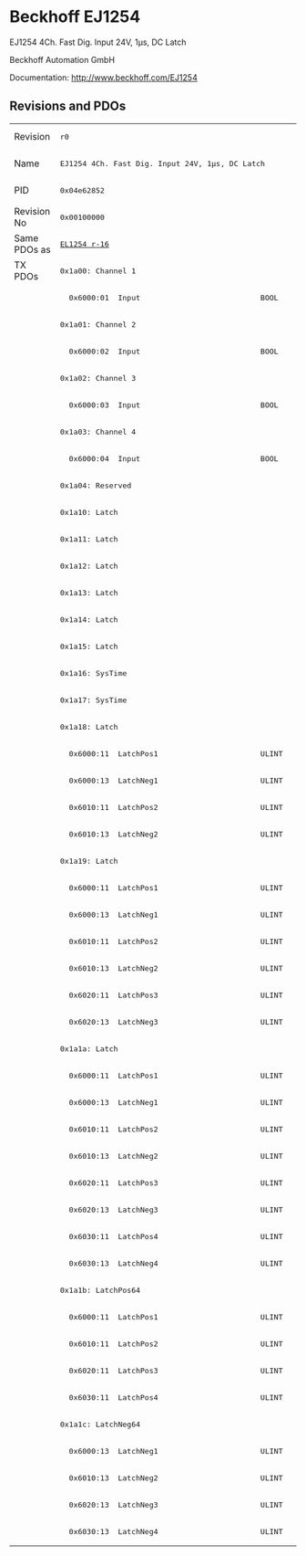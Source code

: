 # Beckhoff EJ1254

EJ1254 4Ch. Fast Dig. Input 24V, 1µs, DC Latch

Beckhoff Automation GmbH

Documentation: <a href="http://www.beckhoff.com/EJ1254">http://www.beckhoff.com/EJ1254</a>

## Revisions and PDOs
<table>
<tr >
<td class="first">Revision</td>
<td ><pre>r0</pre></td>
</tr>
<tr >
<td class="first">Name</td>
<td ><pre>EJ1254 4Ch. Fast Dig. Input 24V, 1µs, DC Latch</pre></td>
</tr>
<tr >
<td class="first">PID</td>
<td ><pre>0x04e62852</pre></td>
</tr>
<tr >
<td class="first">Revision No</td>
<td ><pre>0x00100000</pre></td>
</tr>
<tr >
<td class="first">Same PDOs as</td>
<td ><pre><a href="EL1254">EL1254 r-16</a></pre></td>
</tr>
<tr class="txpdo pdosection">
<td class="first" rowspan=48 valign=top>TX PDOs</td>
<td><pre>0x1a00: Channel 1</pre></td>
<td></td>
</tr>
<tr class="txpdo">
<td class="first"><pre>  0x6000:01  Input                           BOOL</pre></td>
</tr>
<tr class="txpdo pdosection">
<td class="first"><pre>0x1a01: Channel 2</pre></td>
</tr>
<tr class="txpdo">
<td class="first"><pre>  0x6000:02  Input                           BOOL</pre></td>
</tr>
<tr class="txpdo pdosection">
<td class="first"><pre>0x1a02: Channel 3</pre></td>
</tr>
<tr class="txpdo">
<td class="first"><pre>  0x6000:03  Input                           BOOL</pre></td>
</tr>
<tr class="txpdo pdosection">
<td class="first"><pre>0x1a03: Channel 4</pre></td>
</tr>
<tr class="txpdo">
<td class="first"><pre>  0x6000:04  Input                           BOOL</pre></td>
</tr>
<tr class="txpdo pdosection">
<td class="first"><pre>0x1a04: Reserved</pre></td>
</tr>
<tr class="txpdo pdosection">
<td class="first"><pre>0x1a10: Latch</pre></td>
</tr>
<tr class="txpdo pdosection">
<td class="first"><pre>0x1a11: Latch</pre></td>
</tr>
<tr class="txpdo pdosection">
<td class="first"><pre>0x1a12: Latch</pre></td>
</tr>
<tr class="txpdo pdosection">
<td class="first"><pre>0x1a13: Latch</pre></td>
</tr>
<tr class="txpdo pdosection">
<td class="first"><pre>0x1a14: Latch</pre></td>
</tr>
<tr class="txpdo pdosection">
<td class="first"><pre>0x1a15: Latch</pre></td>
</tr>
<tr class="txpdo pdosection">
<td class="first"><pre>0x1a16: SysTime</pre></td>
</tr>
<tr class="txpdo pdosection">
<td class="first"><pre>0x1a17: SysTime</pre></td>
</tr>
<tr class="txpdo pdosection">
<td class="first"><pre>0x1a18: Latch</pre></td>
</tr>
<tr class="txpdo">
<td class="first"><pre>  0x6000:11  LatchPos1                       ULINT</pre></td>
</tr>
<tr class="txpdo">
<td class="first"><pre>  0x6000:13  LatchNeg1                       ULINT</pre></td>
</tr>
<tr class="txpdo">
<td class="first"><pre>  0x6010:11  LatchPos2                       ULINT</pre></td>
</tr>
<tr class="txpdo">
<td class="first"><pre>  0x6010:13  LatchNeg2                       ULINT</pre></td>
</tr>
<tr class="txpdo pdosection">
<td class="first"><pre>0x1a19: Latch</pre></td>
</tr>
<tr class="txpdo">
<td class="first"><pre>  0x6000:11  LatchPos1                       ULINT</pre></td>
</tr>
<tr class="txpdo">
<td class="first"><pre>  0x6000:13  LatchNeg1                       ULINT</pre></td>
</tr>
<tr class="txpdo">
<td class="first"><pre>  0x6010:11  LatchPos2                       ULINT</pre></td>
</tr>
<tr class="txpdo">
<td class="first"><pre>  0x6010:13  LatchNeg2                       ULINT</pre></td>
</tr>
<tr class="txpdo">
<td class="first"><pre>  0x6020:11  LatchPos3                       ULINT</pre></td>
</tr>
<tr class="txpdo">
<td class="first"><pre>  0x6020:13  LatchNeg3                       ULINT</pre></td>
</tr>
<tr class="txpdo pdosection">
<td class="first"><pre>0x1a1a: Latch</pre></td>
</tr>
<tr class="txpdo">
<td class="first"><pre>  0x6000:11  LatchPos1                       ULINT</pre></td>
</tr>
<tr class="txpdo">
<td class="first"><pre>  0x6000:13  LatchNeg1                       ULINT</pre></td>
</tr>
<tr class="txpdo">
<td class="first"><pre>  0x6010:11  LatchPos2                       ULINT</pre></td>
</tr>
<tr class="txpdo">
<td class="first"><pre>  0x6010:13  LatchNeg2                       ULINT</pre></td>
</tr>
<tr class="txpdo">
<td class="first"><pre>  0x6020:11  LatchPos3                       ULINT</pre></td>
</tr>
<tr class="txpdo">
<td class="first"><pre>  0x6020:13  LatchNeg3                       ULINT</pre></td>
</tr>
<tr class="txpdo">
<td class="first"><pre>  0x6030:11  LatchPos4                       ULINT</pre></td>
</tr>
<tr class="txpdo">
<td class="first"><pre>  0x6030:13  LatchNeg4                       ULINT</pre></td>
</tr>
<tr class="txpdo pdosection">
<td class="first"><pre>0x1a1b: LatchPos64</pre></td>
</tr>
<tr class="txpdo">
<td class="first"><pre>  0x6000:11  LatchPos1                       ULINT</pre></td>
</tr>
<tr class="txpdo">
<td class="first"><pre>  0x6010:11  LatchPos2                       ULINT</pre></td>
</tr>
<tr class="txpdo">
<td class="first"><pre>  0x6020:11  LatchPos3                       ULINT</pre></td>
</tr>
<tr class="txpdo">
<td class="first"><pre>  0x6030:11  LatchPos4                       ULINT</pre></td>
</tr>
<tr class="txpdo pdosection">
<td class="first"><pre>0x1a1c: LatchNeg64</pre></td>
</tr>
<tr class="txpdo">
<td class="first"><pre>  0x6000:13  LatchNeg1                       ULINT</pre></td>
</tr>
<tr class="txpdo">
<td class="first"><pre>  0x6010:13  LatchNeg2                       ULINT</pre></td>
</tr>
<tr class="txpdo">
<td class="first"><pre>  0x6020:13  LatchNeg3                       ULINT</pre></td>
</tr>
<tr class="txpdo">
<td class="first"><pre>  0x6030:13  LatchNeg4                       ULINT</pre></td>
</tr>
</table>
